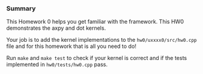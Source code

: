 ### Summary

This Homework 0 helps you get familiar with the framework. This HW0 demonstrates
the axpy and dot kernels. 

Your job is to add the kernel implementations to the `hw0/uxxxx0/src/hw0.cpp` file and
for this homework that is all you need to do!

Run `make` and `make test` to check if your kernel is correct and if the tests
implemented in `hw0/tests/hw0.cpp` pass. 
